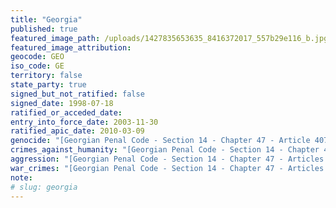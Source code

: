 ```yaml
---
title: "Georgia"
published: true
featured_image_path: /uploads/1427835653635_8416372017_557b29e116_b.jpg
featured_image_attribution:
geocode: GEO
iso_code: GE
territory: false
state_party: true
signed_but_not_ratified: false
signed_date: 1998-07-18
ratified_or_acceded_date:
entry_into_force_date: 2003-11-30
ratified_apic_date: 2010-03-09
genocide: "[Georgian Penal Code - Section 14 - Chapter 47 - Article 407](https://iccdb.hrlc.net/data/doc/183/keyword/46/)"
crimes_against_humanity: "[Georgian Penal Code - Section 14 - Chapter 47 - Article 408](https://iccdb.hrlc.net/data/doc/183/keyword/13/) [Georgia - Law amending Criminal Code - No. 41(48), 1999 - Article 408](https://iccdb.hrlc.net/data/doc/140/keyword/13/)"
aggression: "[Georgian Penal Code - Section 14 - Chapter 47 - Articles 404, 405](https://iccdb.hrlc.net/data/doc/183/keyword/1/)"
war_crimes: "[Georgian Penal Code - Section 14 - Chapter 47 - Articles 411-413](https://iccdb.hrlc.net/data/doc/183/keyword/145/) [Georgia - Law amending Criminal Code - No. 41(48), 1999 - Articles 411, 413](https://iccdb.hrlc.net/data/doc/140/keyword/145/)"
note:
# slug: georgia
---
```

